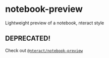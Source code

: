 # notebook-preview

Lightweight preview of a notebook, nteract style

## DEPRECATED!

Check out [`@nteract/notebook-preview`](https://github.com/nteract/nteract/tree/master/packages/notebook-preview)
